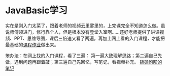 # JavaBasic学习

实在是刚入门太菜了，跟着老师的视频云里雾里的，上完课完全不知道怎么做。虽说师傅领进门，修行靠个人，但是根本没有登堂入室啊……还好老师提供了讲课视频、PPT、思维导图，课后三倍速又看了两遍，再加上网上看的入门课程，才能把最基础的[课程作业](./homework/README.md)做出来。

笨办法：在网上找的入门课程，看了三遍：
第一遍大致理解思路；第二遍自己先做，遇到问题再跟着敲；第三遍自己先回忆，写笔记，看视频补充。
[磕磕盼盼的笔记](./basic/README.md)


